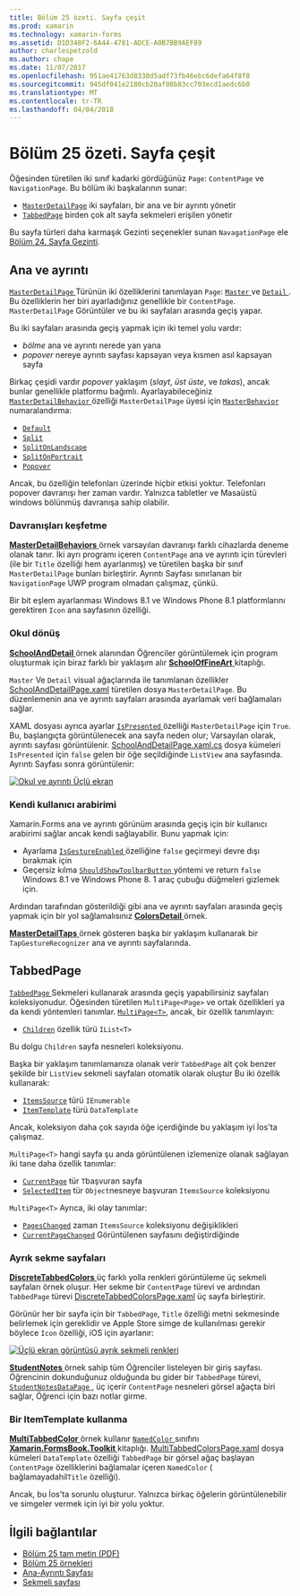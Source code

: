 ```yaml
---
title: Bölüm 25 özeti. Sayfa çeşit
ms.prod: xamarin
ms.technology: xamarin-forms
ms.assetid: D1D348F2-6A44-4781-ADCE-A0B7BB9AEF89
author: charlespetzold
ms.author: chape
ms.date: 11/07/2017
ms.openlocfilehash: 951ae41763d8338d5adf73fb46ebc6defa64f8f8
ms.sourcegitcommit: 945df041e2180cb20af08b83cc703ecd1aedc6b0
ms.translationtype: MT
ms.contentlocale: tr-TR
ms.lasthandoff: 04/04/2018
---
```

# <a name="summary-of-chapter-25-page-varieties"></a>Bölüm 25 özeti. Sayfa çeşit

Öğesinden türetilen iki sınıf kadarki gördüğünüz `Page`: `ContentPage` ve `NavigationPage`. Bu bölüm iki başkalarının sunar:

- [`MasterDetailPage`](https://developer.xamarin.com/api/type/Xamarin.Forms.MasterDetailPage/) iki sayfaları, bir ana ve bir ayrıntı yönetir
- [`TabbedPage`](https://developer.xamarin.com/api/type/Xamarin.Forms.TabbedPage/) birden çok alt sayfa sekmeleri erişilen yönetir

Bu sayfa türleri daha karmaşık Gezinti seçenekler sunan `NavagationPage` ele [Bölüm 24. Sayfa Gezinti](~/xamarin-forms/creating-mobile-apps-xamarin-forms/summaries/chapter24.md).

## <a name="master-and-detail"></a>Ana ve ayrıntı

[ `MasterDetailPage` ](https://developer.xamarin.com/api/type/Xamarin.Forms.MasterDetailPage/) Türünün iki özelliklerini tanımlayan `Page`: [ `Master` ](https://developer.xamarin.com/api/property/Xamarin.Forms.MasterDetailPage.Master/) ve [ `Detail` ](https://developer.xamarin.com/api/property/Xamarin.Forms.MasterDetailPage.Detail/). Bu özelliklerin her biri ayarladığınız genellikle bir `ContentPage`. `MasterDetailPage` Görüntüler ve bu iki sayfaları arasında geçiş yapar.

Bu iki sayfaları arasında geçiş yapmak için iki temel yolu vardır:

- *bölme* ana ve ayrıntı nerede yan yana
- *popover* nereye ayrıntı sayfası kapsayan veya kısmen asıl kapsayan sayfa

Birkaç çeşidi vardır *popover* yaklaşım (*slayt*, *üst üste*, ve *takas*), ancak bunlar genellikle platformu bağımlı. Ayarlayabileceğiniz [ `MasterDetailBehavior` ](https://developer.xamarin.com/api/property/Xamarin.Forms.MasterDetailPage.MasterBehavior/) özelliği `MasterDetailPage` üyesi için [ `MasterBehavior` ](https://developer.xamarin.com/api/type/Xamarin.Forms.MasterBehavior/) numaralandırma:

- [`Default`](https://developer.xamarin.com/api/field/Xamarin.Forms.MasterBehavior.Default/)
- [`Split`](https://developer.xamarin.com/api/field/Xamarin.Forms.MasterBehavior.Split/)
- [`SplitOnLandscape`](https://developer.xamarin.com/api/field/Xamarin.Forms.MasterBehavior.SplitOnLandscape/)
- [`SplitOnPortrait`](https://developer.xamarin.com/api/field/Xamarin.Forms.MasterBehavior.SplitOnPortrait/)
- [`Popover`](https://developer.xamarin.com/api/field/Xamarin.Forms.MasterBehavior.Popover/)

Ancak, bu özelliğin telefonları üzerinde hiçbir etkisi yoktur. Telefonları popover davranışı her zaman vardır. Yalnızca tabletler ve Masaüstü windows bölünmüş davranışa sahip olabilir.

### <a name="exploring-the-behaviors"></a>Davranışları keşfetme

[ **MasterDetailBehaviors** ](https://github.com/xamarin/xamarin-forms-book-samples/tree/master/Chapter25/MasterDetailBehaviors) örnek varsayılan davranışı farklı cihazlarda deneme olanak tanır. İki ayrı programı içeren `ContentPage` ana ve ayrıntı için türevleri (ile bir `Title` özelliği hem ayarlanmış) ve türetilen başka bir sınıf `MasterDetailPage` bunları birleştirir. Ayrıntı Sayfası sınırlanan bir `NavigationPage` UWP program olmadan çalışmaz, çünkü.

Bir bit eşlem ayarlanması Windows 8.1 ve Windows Phone 8.1 platformlarını gerektiren `Icon` ana sayfasının özelliği.

### <a name="back-to-school"></a>Okul dönüş

[ **SchoolAndDetail** ](https://github.com/xamarin/xamarin-forms-book-samples/tree/master/Chapter25/SchoolAndDetail) örnek alanından Öğrenciler görüntülemek için program oluşturmak için biraz farklı bir yaklaşım alır [ **SchoolOfFineArt** ](https://github.com/xamarin/xamarin-forms-book-samples/tree/master/Libraries/SchoolOfFineArt) kitaplığı.

`Master` Ve `Detail` visual ağaçlarında ile tanımlanan özellikler [SchoolAndDetailPage.xaml](https://github.com/xamarin/xamarin-forms-book-samples/blob/master/Chapter25/SchoolAndDetail/SchoolAndDetail/SchoolAndDetail/SchoolAndDetailPage.xaml) türetilen dosya `MasterDetailPage`. Bu düzenlemenin ana ve ayrıntı sayfaları arasında ayarlamak veri bağlamaları sağlar.

XAML dosyası ayrıca ayarlar [ `IsPresented` ](https://developer.xamarin.com/api/property/Xamarin.Forms.MasterDetailPage.IsPresented/) özelliği `MasterDetailPage` için `True`. Bu, başlangıçta görüntülenecek ana sayfa neden olur; Varsayılan olarak, ayrıntı sayfası görüntülenir. [SchoolAndDetailPage.xaml.cs](https://github.com/xamarin/xamarin-forms-book-samples/blob/master/Chapter25/SchoolAndDetail/SchoolAndDetail/SchoolAndDetail/SchoolAndDetailPage.xaml.cs) dosya kümeleri `IsPresented` için `false` gelen bir öğe seçildiğinde `ListView` ana sayfasında. Ayrıntı Sayfası sonra görüntülenir:

[![Okul ve ayrıntı Üçlü ekran](images/ch25fg09-small.png "bir MasterDetailPage ayrıntı sayfasından")](images/ch25fg09-large.png#lightbox "bir MasterDetailPage ayrıntı sayfasından")

### <a name="your-own-user-interface"></a>Kendi kullanıcı arabirimi

Xamarin.Forms ana ve ayrıntı görünüm arasında geçiş için bir kullanıcı arabirimi sağlar ancak kendi sağlayabilir. Bunu yapmak için:

- Ayarlama [ `IsGestureEnabled` ](https://developer.xamarin.com/api/property/Xamarin.Forms.MasterDetailPage.IsGestureEnabled/) özelliğine `false` geçirmeyi devre dışı bırakmak için
- Geçersiz kılma [ `ShouldShowToolbarButton` ](https://developer.xamarin.com/api/member/Xamarin.Forms.MasterDetailPage.ShouldShowToolbarButton()/) yöntemi ve return `false` Windows 8.1 ve Windows Phone 8. 1 araç çubuğu düğmeleri gizlemek için.

Ardından tarafından gösterildiği gibi ana ve ayrıntı sayfaları arasında geçiş yapmak için bir yol sağlamalısınız [ **ColorsDetail** ](https://github.com/xamarin/xamarin-forms-book-samples/tree/master/Chapter25/ColorsDetails) örnek.

[ **MasterDetailTaps** ](https://github.com/xamarin/xamarin-forms-book-samples/tree/master/Chapter25/MasterDetailTaps) örnek gösteren başka bir yaklaşım kullanarak bir `TapGestureRecognizer` ana ve ayrıntı sayfalarında.

## <a name="tabbedpage"></a>TabbedPage

[ `TabbedPage` ](https://developer.xamarin.com/api/type/Xamarin.Forms.TabbedPage/) Sekmeleri kullanarak arasında geçiş yapabilirsiniz sayfaları koleksiyonudur. Öğesinden türetilen `MultiPage<Page>` ve ortak özellikleri ya da kendi yöntemleri tanımlar. [`MultiPage<T>`](https://developer.xamarin.com/api/type/Xamarin.Forms.MultiPage%3CT%3E/), ancak, bir özellik tanımlayın:

- [`Children`](https://developer.xamarin.com/api/property/Xamarin.Forms.MultiPage%3CT%3E.Children/) özellik türü `IList<T>`

Bu dolgu `Children` sayfa nesneleri koleksiyonu.

Başka bir yaklaşım tanımlamanıza olanak verir `TabbedPage` alt çok benzer şekilde bir `ListView` sekmeli sayfaları otomatik olarak oluştur Bu iki özellik kullanarak:

- [`ItemsSource`](https://developer.xamarin.com/api/property/Xamarin.Forms.MultiPage%3CT%3E.ItemsSource/) türü `IEnumerable`
- [`ItemTemplate`](https://developer.xamarin.com/api/property/Xamarin.Forms.MultiPage%3CT%3E.ItemTemplate/) türü `DataTemplate`

Ancak, koleksiyon daha çok sayıda öğe içerdiğinde bu yaklaşım iyi İos'ta çalışmaz.

`MultiPage<T>` hangi sayfa şu anda görüntülenen izlemenize olanak sağlayan iki tane daha özellik tanımlar:

- [`CurrentPage`](https://developer.xamarin.com/api/property/Xamarin.Forms.MultiPage%3CT%3E.CurrentPage/) tür `T`başvuran sayfa
- [`SelectedItem`](https://developer.xamarin.com/api/property/Xamarin.Forms.MultiPage%3CT%3E.SelectedItem/) tür `Object`nesneye başvuran `ItemsSource` koleksiyonu

`MultiPage<T>` Ayrıca, iki olay tanımlar:

- [`PagesChanged`](https://developer.xamarin.com/api/event/Xamarin.Forms.MultiPage%3CT%3E.PagesChanged/) zaman `ItemsSource` koleksiyonu değişiklikleri
- [`CurrentPageChanged`](https://developer.xamarin.com/api/event/Xamarin.Forms.MultiPage%3CT%3E.CurrentPageChanged/) Görüntülenen sayfasını değiştirdiğinde

### <a name="discrete-tab-pages"></a>Ayrık sekme sayfaları

[ **DiscreteTabbedColors** ](https://github.com/xamarin/xamarin-forms-book-samples/tree/master/Chapter25/DiscreteTabbedColors) üç farklı yolla renkleri görüntüleme üç sekmeli sayfaları örnek oluşur. Her sekme bir `ContentPage` türevi ve ardından `TabbedPage` türevi [DiscreteTabbedColorsPage.xaml](https://github.com/xamarin/xamarin-forms-book-samples/blob/master/Chapter25/DiscreteTabbedColors/DiscreteTabbedColors/DiscreteTabbedColors/DiscreteTabbedColorsPage.xaml) üç sayfa birleştirir.

Görünür her bir sayfa için bir `TabbedPage`, `Title` özelliği metni sekmesinde belirlemek için gereklidir ve Apple Store simge de kullanılması gerekir böylece `Icon` özelliği, iOS için ayarlanır:

[![Üçlü ekran görüntüsü ayrık sekmeli renkleri](images/ch25fg13-small.png "TabbedPage")](images/ch25fg13-large.png#lightbox "TabbedPage")

[ **StudentNotes** ](https://github.com/xamarin/xamarin-forms-book-samples/tree/master/Chapter25/StudentNotes) örnek sahip tüm Öğrenciler listeleyen bir giriş sayfası. Öğrencinin dokunduğunuz olduğunda bu gider bir `TabbedPage` türevi, [ `StudentNotesDataPage` ](https://github.com/xamarin/xamarin-forms-book-samples/blob/master/Chapter25/StudentNotes/StudentNotes/StudentNotes/StudentNotesDataPage.xaml), üç içerir `ContentPage` nesneleri görsel ağaçta biri sağlar, Öğrenci için bazı notlar girme.

### <a name="using-an-itemtemplate"></a>Bir ItemTemplate kullanma

[ **MultiTabbedColor** ](https://github.com/xamarin/xamarin-forms-book-samples/tree/master/Chapter25/MultiTabbedColors) örnek kullanır [ `NamedColor` ](https://github.com/xamarin/xamarin-forms-book-samples/blob/master/Libraries/Xamarin.FormsBook.Toolkit/Xamarin.FormsBook.Toolkit/NamedColor.cs) sınıfını [ **Xamarin.FormsBook.Toolkit** ](https://github.com/xamarin/xamarin-forms-book-samples/tree/master/Libraries/Xamarin.FormsBook.Toolkit) kitaplığı. [MultiTabbedColorsPage.xaml](https://github.com/xamarin/xamarin-forms-book-samples/blob/master/Chapter25/MultiTabbedColors/MultiTabbedColors/MultiTabbedColors/MultiTabbedColorsPage.xaml) dosya kümeleri `DataTemplate` özelliği `TabbedPage` bir görsel ağaç başlayan `ContentPage` özelliklerini bağlamalar içeren `NamedColor` ( bağlamayadahil`Title` özelliği).

Ancak, bu İos'ta sorunlu oluşturur. Yalnızca birkaç öğelerin görüntülenebilir ve simgeler vermek için iyi bir yolu yoktur.



## <a name="related-links"></a>İlgili bağlantılar

- [Bölüm 25 tam metin (PDF)](https://download.xamarin.com/developer/xamarin-forms-book/XamarinFormsBook-Ch25-Apr2016.pdf)
- [Bölüm 25 örnekleri](https://github.com/xamarin/xamarin-forms-book-samples/tree/master/Chapter25)
- [Ana-Ayrıntı Sayfası](~/xamarin-forms/app-fundamentals/navigation/master-detail-page.md)
- [Sekmeli sayfası](~/xamarin-forms/app-fundamentals/navigation/tabbed-page.md)
